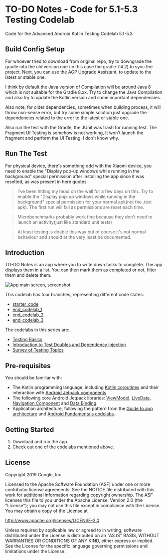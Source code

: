 TO-DO Notes - Code for 5.1-5.3 Testing Codelab
============================================================================

Code for the Advanced Android Kotlin Testing Codelab 5.1-5.3

Build Config Setup
------------------
For whoever tried to download from original repo, try to downgrade the gradle into the old version one (in this case the gradle 7.4.2) to sync the project. Next, you can use the AGP Upgrade Assistant, to update to the latest or stable one. 

I think by default the Java version of Compilation will be around Java 8 which is not suitable for the Gradle 8.xx. Try to change the Java Compilation and also try to update the Kotlin version and some important dependencies.

Also note, for older dependencies, sometimes when building process, it will throw non-sense error, but try some simple solution just upgrade the dependencies related to the error to the latest or stable one.

Also run the test with the Gradle, the JUnit was trash for running test. The Fragment UI Testing is somehow is not working, It won't launch the fragment and perform the UI Testing. I don't know why.

Run The Test
------------------
For physical device, there's something odd with the Xiaomi device, you need to enable the "Display pop-up windows while running in the background" special permission after installing the app since it was resetted, as was present in here quotes
 
> I've been hitting my head on the wall for a few days on this. Try to enable the "Display pop-up windows while running in the background" special permission for your normal apk(not the .test apk).
> The first run will fail as permissions are reset each time.

> Microbenchmarks probably work fine because they don't need to launch an activity(just like standard unit tests)

> At least testing is doable this way but of course it's not normal behaviour and should at the very least be documented.



Introduction
------------

TO-DO Notes is an app where you to write down tasks to complete. The app displays them in a list.
You can then mark them as completed or not, filter them and delete them.

![App main screen, screenshot](screenshot.png)

This codelab has four branches, representing different code states:

* [starter_code](https://github.com/googlecodelabs/android-testing/tree/starter_code)
* [end_codelab_1](https://github.com/googlecodelabs/android-testing/tree/end_codelab_1)
* [end_codelab_2](https://github.com/googlecodelabs/android-testing/tree/end_codelab_2)
* [end_codelab_3](https://github.com/googlecodelabs/android-testing/tree/end_codelab_3)

The codelabs in this series are:
* [Testing Basics](https://codelabs.developers.google.com/codelabs/advanced-android-kotlin-training-testing-basics)
* [Introduction to Test Doubles and Dependency Injection](https://codelabs.developers.google.com/codelabs/advanced-android-kotlin-training-testing-test-doubles)
* [Survey of Testing Topics](https://codelabs.developers.google.com/codelabs/advanced-android-kotlin-training-testing-survey)


Pre-requisites
--------------

You should be familiar with:

* The Kotlin programming language, including [Kotlin coroutines](https://developer.android.com/kotlin/coroutines) and their interaction with [Android Jetpack components](https://developer.android.com/topic/libraries/architecture/coroutines).
* The following core Android Jetpack libraries: [ViewModel](https://developer.android.com/topic/libraries/architecture/viewmodel),
 [LiveData](https://developer.android.com/topic/libraries/architecture/livedata),
  [Navigation Component](https://developer.android.com/guide/navigation) and 
  [Data Binding](https://developer.android.com/topic/libraries/data-binding).
* Application architecture, following the pattern from the [Guide to app architecture](https://developer.android.com/jetpack/docs/guide) and [Android Fundamentals codelabs](https://developer.android.com/courses/kotlin-android-fundamentals/toc).


Getting Started
---------------

1. Download and run the app.
2. Check out one of the codelabs mentioned above.

License
-------

Copyright 2019 Google, Inc.

Licensed to the Apache Software Foundation (ASF) under one or more contributor
license agreements.  See the NOTICE file distributed with this work for
additional information regarding copyright ownership.  The ASF licenses this
file to you under the Apache License, Version 2.0 (the "License"); you may not
use this file except in compliance with the License.  You may obtain a copy of
the License at

  http://www.apache.org/licenses/LICENSE-2.0

Unless required by applicable law or agreed to in writing, software
distributed under the License is distributed on an "AS IS" BASIS, WITHOUT
WARRANTIES OR CONDITIONS OF ANY KIND, either express or implied.  See the
License for the specific language governing permissions and limitations under
the License.
